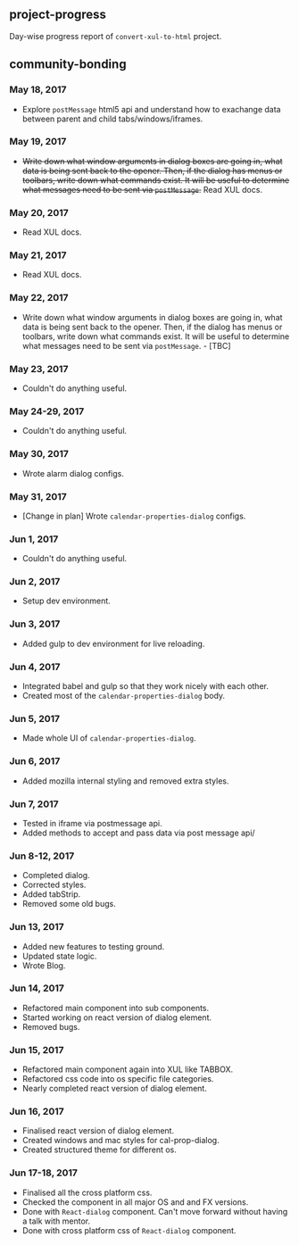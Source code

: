 ## project-progress
Day-wise progress report of `convert-xul-to-html` project.

## community-bonding

### **May 18, 2017** 
* Explore `postMessage` html5 api and understand how to exachange data between parent and child tabs/windows/iframes.

### **May 19, 2017**
* ~~Write down what window arguments in dialog boxes are going in, what data is being sent back to the opener. Then, if the dialog has menus or toolbars, write down what commands exist. It will be useful to determine what messages need to be sent via `postMessage`.~~ Read XUL docs.

### **May 20, 2017**

* Read XUL docs.

### **May 21, 2017**

* Read XUL docs.

### **May 22, 2017**

* Write down what window arguments in dialog boxes are going in, what data is being sent back to the opener. Then, if the dialog has menus or toolbars, write down what commands exist. It will be useful to determine what messages need to be sent via `postMessage`. - [TBC]

### **May 23, 2017**

* Couldn't do anything useful.

### **May 24-29, 2017**

* Couldn't do anything useful.

### **May 30, 2017**

* Wrote alarm dialog configs.

### **May 31, 2017**

* [Change in plan] Wrote `calendar-properties-dialog` configs.
 
### **Jun 1, 2017**

* Couldn't do anything useful.

### **Jun 2, 2017**

* Setup dev environment.

### **Jun 3, 2017**

* Added gulp to dev environment for live reloading.

### **Jun 4, 2017**

* Integrated babel and gulp so that they work nicely with each other.
* Created most of the `calendar-properties-dialog` body.

### **Jun 5, 2017**

* Made whole UI of `calendar-properties-dialog`.

### **Jun 6, 2017**

* Added mozilla internal styling and removed extra styles.

### **Jun 7, 2017**

* Tested in iframe via postmessage api.
* Added methods to accept and pass data via post message api/

### **Jun 8-12, 2017**

* Completed dialog.
* Corrected styles.
* Added tabStrip.
* Removed some old bugs.

### **Jun 13, 2017**

* Added new features to testing ground.
* Updated state logic.
* Wrote Blog.

### **Jun 14, 2017**

* Refactored main component into sub components.
* Started working on react version of dialog element.
* Removed bugs.

### **Jun 15, 2017**

* Refactored main component again into XUL like TABBOX.
* Refactored css code into os specific file categories.
* Nearly completed react version of dialog element.

### **Jun 16, 2017**

* Finalised react version of dialog element.
* Created windows and mac styles for cal-prop-dialog.
* Created structured theme for different os.

### **Jun 17-18, 2017**

* Finalised all the cross platform css.
* Checked the component in all major OS and and FX versions.
* Done with `React-dialog` component. Can't move forward without having a talk with mentor.
* Done with cross platform css of `React-dialog` component.



